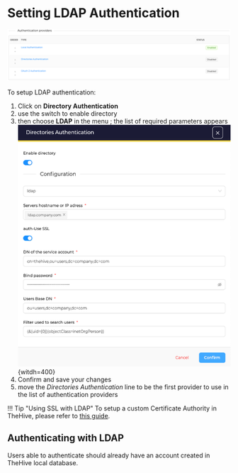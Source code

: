 # Setting LDAP Authentication

![](images/authentication-providers-list.png)

To setup LDAP authentication:

1. Click on **Directory Authentication**
2. use the switch to enable directory 
3. then choose **LDAP** in the menu ; the list of required parameters appears
  ![](images/authentication-configure-ldap.png){witdh=400}
4. Confirm and save your changes
5. move the _Directories Authentication_ line to be the first provider to use in the list of authentication providers

!!! Tip "Using SSL with LDAP"
    To setup a custom Certificate Authority in TheHive, please refer to [this guide](../../setup/configuration/ssl.md#use-custom-certificate-authorities).


## Authenticating with LDAP
Users able to authenticate should already have an account created in TheHive local database.